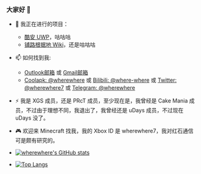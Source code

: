 ### 大家好 👋

- 🔭 我正在进行的项目：
  - [酷安 UWP](https://github.com/Tangent-90/Coolapk-UWP)，咕咕咕
  - [铺路根据地 Wiki](https://github.com/Paving-Base/Paving-Wiki)，还是咕咕咕

- 📫 如何找到我: 
  - [Outlook邮箱](mailto:qq2518766683@outlook.com) 或 [Gmail邮箱](mailto:qq25187666@gmail.com) 
  - [Coolapk: @wherewhere](https://www.coolapk.com/536381) 或 [Bilibili: @where-where](https://space.bilibili.com/266112738/) 或 [Twitter: @wherewhere7](https://twitter.com/wherewhere7) 或 [Telegram: @wherewhere](https://t.me/wherewhere)
  
- ⚡ 我是 XGS 成员，还是 PRcT 成员，至少现在是，我曾经是 Cake Mania 成员，不过由于理想不同，我退出了，我曾经还是 uDays 成员，不过现在 uDays 没了。

- 🎮 欢迎来 Minecraft 找我，我的 Xbox ID 是 wherewhere7，我对红石通信可是颇有研究的。

- [![wherewhere's GitHub stats](https://github-readme-stats.vercel.app/api?username=wherewhere&theme=nord&show_icons=true&count_private=true&locale=cn)](https://github.com/wherewhere)

- [![Top Langs](https://github-readme-stats.vercel.app/api/top-langs/?username=wherewhere&layout=compact&theme=nord&show_icons=true&count_private=true&locale=cn)](https://github.com/wherewhere)

<!--
**wherewhere/wherewhere** is a ✨ _special_ ✨ repository because its `README.md` (this file) appears on your GitHub profile.

Here are some ideas to get you started:

- 🔭 I’m currently working on ...
- 🌱 I’m currently learning ...
- 👯 I’m looking to collaborate on ...
- 🤔 I’m looking for help with ...
- 💬 Ask me about ...
- 📫 How to reach me: ...
- 😄 Pronouns: ...
- ⚡ Fun fact: ...
-->
